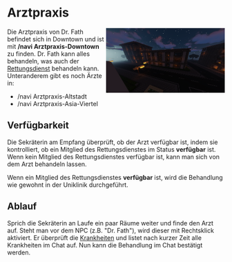 # Arztpraxis

<img align="right" width="275" height="150" src="../../../assets/image/orte/Arztpraxis.png"> 

Die Arztpraxis von Dr. Fath befindet sich in Downtown und ist mit **/navi Arztpraxis-Downtown** zu finden. Dr. Fath kann alles behandeln, was auch der [Rettungsdienst](../../pages/fraktionen/rettungsdienst.md) behandeln kann.
Unteranderem gibt es noch Ärzte in:
* /navi Arztpraxis-Altstadt
* /navi Arztpraxis-Asia-Viertel

## Verfügbarkeit 

Die Sekräterin am Empfang überprüft, ob der Arzt verfügbar ist, indem sie kontrolliert, ob ein Mitglied des Rettungsdienstes im Status **verfügbar** ist. Wenn kein Mitglied des Rettungsdienstes verfügbar ist, kann man sich von dem Arzt behandeln lassen.

Wenn ein Mitglied des Rettungsdienstes **verfügbar** ist, wird die Behandlung wie gewohnt in der Uniklinik durchgeführt.

## Ablauf

Sprich die Sekräterin an
Laufe ein paar Räume weiter und finde den Arzt auf.
Steht man vor dem NPC (z.B. "Dr. Fath"), wird dieser mit Rechtsklick aktiviert. Er überprüft die [Krankheiten](../../pages/krankheiten/gesundheit.md) und listet nach kurzer Zeit alle Krankheiten im Chat auf. Nun kann die Behandlung im Chat bestätigt werden.
